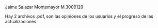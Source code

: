 Jaime Salazar Montemayor M.3009120

Hay 2 archivos .pdf, son las opiniones de los usuarios y el progreso de las actualizaciones
